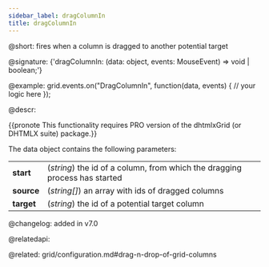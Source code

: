 ```yaml
---
sidebar_label: dragColumnIn
title: dragColumnIn
---          
```


@short: fires when a column is dragged to another potential target

@signature: {'dragColumnIn: (data: object, events: MouseEvent) => void | boolean;'}

<!-- @params:
- data		object		data object
- e		    Event		a native event object -->

@example:
grid.events.on("DragColumnIn", function(data, events) {
  // your logic here
});



@descr:

{{pronote This functionality requires PRO version of the dhtmlxGrid (or DHTMLX suite) package.}}

The data object contains the following parameters:

<table class="webixdoc_links">
	<tbody>
        <tr>
			<td class="webixdoc_links0"><b>start</b></td>
			<td>(<i>string</i>) the id of a column, from which the dragging process has started</td>
		</tr>
        <tr>
			<td class="webixdoc_links0"><b>source</b></td>
			<td>(<i>string[]</i>) an array with ids of dragged columns</td>
		</tr>
        <tr>
			<td class="webixdoc_links0"><b>target</b></td>
			<td>(<i>string</i>) the id of a potential target column</td>
		</tr>
    </tbody>
</table>

@changelog: added in v7.0

@relatedapi:
[](grid/api/grid_dragitem_config.md)
[](grid/api/grid_aftercolumndrag_event.md)
[](grid/api/grid_aftercolumndrop_event.md)
[](grid/api/grid_beforecolumndrag_event.md)
[](grid/api/grid_beforecolumndrop_event.md)
[](grid/api/grid_cancolumndrop_event.md)
[](grid/api/grid_cancelcolumndrop_event.md)
[](grid/api/grid_dragcolumnout_event.md)
[](grid/api/grid_dragcolumnstart_event.md)

@related: grid/configuration.md#drag-n-drop-of-grid-columns

